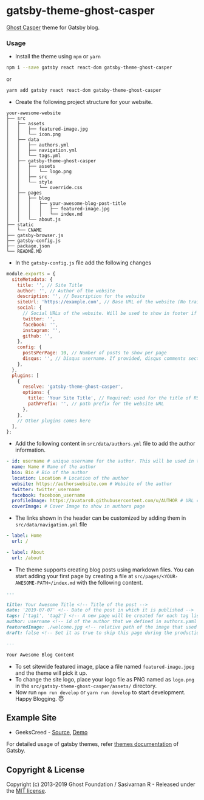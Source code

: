 # gatsby-theme-ghost-casper

[Ghost Casper](https://github.com/tryghost/casper) theme for Gatsby blog.

### Usage

- Install the theme using `npm` or `yarn`

```bash
npm i --save gatsby react react-dom gatsby-theme-ghost-casper
```

or

```bash
yarn add gatsby react react-dom gatsby-theme-ghost-casper
```

- Create the following project structure for your website.

```
your-awesome-website
├── src
│   ├── assets
│   │   ├── featured-image.jpg
│   │   └── icon.png
│   ├── data
│   │   ├── authors.yml
│   │   ├── navigation.yml
│   │   └── tags.yml
│   ├── gatsby-theme-ghost-casper
│   │   ├── assets
│   │   │   └── logo.png
│   │   ├── src
│   │   └── style
│   │       └── override.css
│   ├── pages
│   │   ├── blog
│   │   │   ├── your-awesome-blog-post-title
│   │   │   │   ├── featured-image.jpg
│   │   │   │   └── index.md
│   │   └── about.js
├── static
│   └── CNAME
├── gatsby-browser.js
├── gatsby-config.js
├── package.json
└── README.MD
```

- In the `gatsby-config.js` file add the following changes

```js
module.exports = {
  siteMetadata: {
    title: '', // Site Title
    author: '', // Author of the website
    description: '', // Description for the website
    siteUrl: 'https://example.com', // Base URL of the website (No trailing slash)
    social: {
      // Social URLs of the website. Will be used to show in footer if provided
      twitter: '',
      facebook: '',
      instagram: '',
      github: '',
    },
    config: {
      postsPerPage: 10, // Number of posts to show per page
      disqus: '', // Disqus username. If provided, disqus comments section will be added on each posts page
    },
  },
  plugins: [
    {
      resolve: 'gatsby-theme-ghost-casper',
      options: {
        title: 'Your Site Title', // Required: used for the title of RSS feed
        pathPrefix: '', // path prefix for the website URL
      },
    },
    // Other plugins comes here
  ],
};
```

- Add the following content in `src/data/authors.yml` file to add the author information.

```yml
- id: username # unique username for the author. This will be used in the URL for the author page
  name: Name # Name of the author
  bio: Bio # Bio of the author
  location: Location # Location of the author
  website: https://authorswebsite.com # Website of the author
  twitter: twitter_username
  facebook: faceboon_username
  profileImage: https://avatars0.githubusercontent.com/u/AUTHOR # URL containing the author profile Image
  coverImage: # Cover Image to show in authors page
```

- The links shown in the header can be customized by adding them in `src/data/navigation.yml` file

```yml
- label: Home
  url: /

- label: About
  url: /about
```

- The theme supports creating blog posts using markdown files. You can start adding your first page by creating a file at `src/pages/<YOUR-AWESOME-PATH>/index.md` with the following content.

```md
---

title: Your Awesome Title <!-- Title of the post -->
date: '2019-07-07' <!-- Date of the post in which it is published -->
tags: ['tag1', 'tag2'] <!-- A new page will be created for each tag listing all the posts associated with that tags -->
author: username <!-- id of the author that we defined in authors.yaml file  -->
featuredImage: ./welcome.jpg <!-- relative path of the image that used to show as featured Image  -->
draft: false <!-- Set it as true to skip this page during the production build.  -->

---

Your Awesome Blog Content
```

- To set sitewide featured image, place a file named `featured-image.jpeg` and the theme will pick it up.
- To change the site logo, place your logo file as PNG named as `logo.png` in the `src/gatsby-theme-ghost-casper/assets/` directory.
- Now run `npm run develop` or `yarn run develop` to start development. Happy Blogging. 😇

## Example Site

- GeeksCreed - [Source](https://github.com/geekscreed/geekscreed.com/), [Demo](https://geekscreed.com/)

For detailed usage of gatsby themes, refer [themes documentation](https://www.gatsbyjs.org/docs/themes/) of Gatsby.

## Copyright & License

Copyright (c) 2013-2019 Ghost Foundation / Sasivarnan R - Released under the [MIT license](LICENSE).
